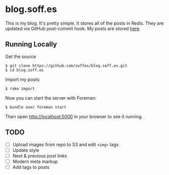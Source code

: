 # blog.soff.es

This is my blog. It's pretty simple. It stores all of the posts in Redis. They are updated via GitHub post-commit hook. My posts are stored [here](https://github.com/soffes/blog).


## Running Locally

Get the source

    $ git clone https://github.com/soffes/blog.soff.es.git
    $ cd blog.soff.es

Import my posts:

    $ rake import

Now you can start the server with Foreman:

    $ bundle exec foreman start

Then open <http://localhost:5000> in your browser to see it running.


## TODO

- [ ] Upload images from repo to S3 and edit `<img>` tags
- [ ] Update style
- [ ] Next & previous post links
- [ ] Modern meta markup
- [ ] Add tags to posts
